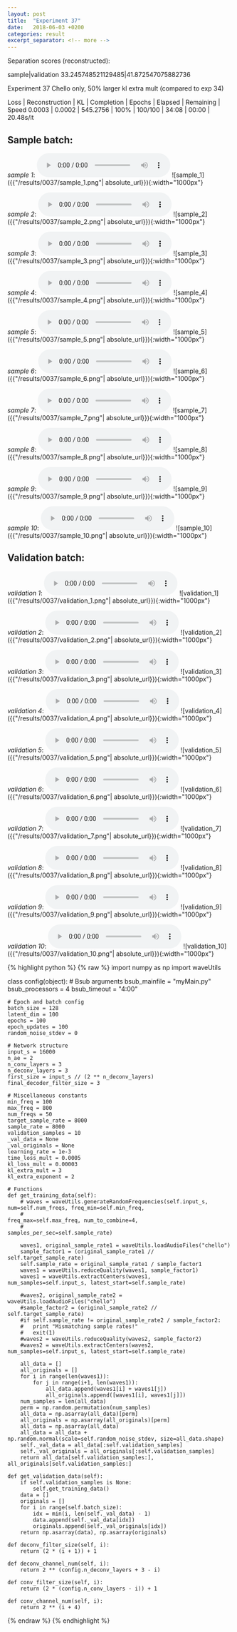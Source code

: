 ```yaml
---
layout: post
title:  "Experiment 37"
date:   2018-06-03 +0200
categories: result
excerpt_separator: <!-- more -->
---
```

Separation scores (reconstructed):

sample|validation
33.245748521129485|41.872547075882736<!-- more -->

Experiment 37
Chello only, 50% larger kl extra mult (compared to exp 34)

Loss | Reconstruction | KL | Completion | Epochs | Elapsed | Remaining | Speed
0.0003 | 0.0002 | 545.2756 | 100% | 100/100 | 34:08 | 00:00 | 20.48s/it

## **Sample batch**:
_sample 1_:
<audio src="/ResultsOverview/results/0037/sample_1.wav" controls preload></audio>
![sample_1]({{"/results/0037/sample_1.png"| absolute_url}}){:width="1000px"}

_sample 2_:
<audio src="/ResultsOverview/results/0037/sample_2.wav" controls preload></audio>
![sample_2]({{"/results/0037/sample_2.png"| absolute_url}}){:width="1000px"}

_sample 3_:
<audio src="/ResultsOverview/results/0037/sample_3.wav" controls preload></audio>
![sample_3]({{"/results/0037/sample_3.png"| absolute_url}}){:width="1000px"}

_sample 4_:
<audio src="/ResultsOverview/results/0037/sample_4.wav" controls preload></audio>
![sample_4]({{"/results/0037/sample_4.png"| absolute_url}}){:width="1000px"}

_sample 5_:
<audio src="/ResultsOverview/results/0037/sample_5.wav" controls preload></audio>
![sample_5]({{"/results/0037/sample_5.png"| absolute_url}}){:width="1000px"}

_sample 6_:
<audio src="/ResultsOverview/results/0037/sample_6.wav" controls preload></audio>
![sample_6]({{"/results/0037/sample_6.png"| absolute_url}}){:width="1000px"}

_sample 7_:
<audio src="/ResultsOverview/results/0037/sample_7.wav" controls preload></audio>
![sample_7]({{"/results/0037/sample_7.png"| absolute_url}}){:width="1000px"}

_sample 8_:
<audio src="/ResultsOverview/results/0037/sample_8.wav" controls preload></audio>
![sample_8]({{"/results/0037/sample_8.png"| absolute_url}}){:width="1000px"}

_sample 9_:
<audio src="/ResultsOverview/results/0037/sample_9.wav" controls preload></audio>
![sample_9]({{"/results/0037/sample_9.png"| absolute_url}}){:width="1000px"}

_sample 10_:
<audio src="/ResultsOverview/results/0037/sample_10.wav" controls preload></audio>
![sample_10]({{"/results/0037/sample_10.png"| absolute_url}}){:width="1000px"}

## **Validation batch**:
_validation 1_:
<audio src="/ResultsOverview/results/0037/validation_1.wav" controls preload></audio>
![validation_1]({{"/results/0037/validation_1.png"| absolute_url}}){:width="1000px"}

_validation 2_:
<audio src="/ResultsOverview/results/0037/validation_2.wav" controls preload></audio>
![validation_2]({{"/results/0037/validation_2.png"| absolute_url}}){:width="1000px"}

_validation 3_:
<audio src="/ResultsOverview/results/0037/validation_3.wav" controls preload></audio>
![validation_3]({{"/results/0037/validation_3.png"| absolute_url}}){:width="1000px"}

_validation 4_:
<audio src="/ResultsOverview/results/0037/validation_4.wav" controls preload></audio>
![validation_4]({{"/results/0037/validation_4.png"| absolute_url}}){:width="1000px"}

_validation 5_:
<audio src="/ResultsOverview/results/0037/validation_5.wav" controls preload></audio>
![validation_5]({{"/results/0037/validation_5.png"| absolute_url}}){:width="1000px"}

_validation 6_:
<audio src="/ResultsOverview/results/0037/validation_6.wav" controls preload></audio>
![validation_6]({{"/results/0037/validation_6.png"| absolute_url}}){:width="1000px"}

_validation 7_:
<audio src="/ResultsOverview/results/0037/validation_7.wav" controls preload></audio>
![validation_7]({{"/results/0037/validation_7.png"| absolute_url}}){:width="1000px"}

_validation 8_:
<audio src="/ResultsOverview/results/0037/validation_8.wav" controls preload></audio>
![validation_8]({{"/results/0037/validation_8.png"| absolute_url}}){:width="1000px"}

_validation 9_:
<audio src="/ResultsOverview/results/0037/validation_9.wav" controls preload></audio>
![validation_9]({{"/results/0037/validation_9.png"| absolute_url}}){:width="1000px"}

_validation 10_:
<audio src="/ResultsOverview/results/0037/validation_10.wav" controls preload></audio>
![validation_10]({{"/results/0037/validation_10.png"| absolute_url}}){:width="1000px"}


{% highlight python %}
{% raw %}
import numpy as np
import waveUtils


class config(object):
	# Bsub arguments
	bsub_mainfile = "myMain.py"
	bsub_processors = 4
	bsub_timeout = "4:00"

	# Epoch and batch config
	batch_size = 128
	latent_dim = 100
	epochs = 100
	epoch_updates = 100
	random_noise_stdev = 0

	# Network structure
	input_s = 16000
	n_ae = 2
	n_conv_layers = 3
	n_deconv_layers = 3
	first_size = input_s // (2 ** n_deconv_layers)
	final_decoder_filter_size = 3

	# Miscellaneous constants
	min_freq = 100
	max_freq = 800
	num_freqs = 50
	target_sample_rate = 8000
	sample_rate = 8000
	validation_samples = 10
	_val_data = None
	_val_originals = None
	learning_rate = 1e-3
	time_loss_mult = 0.0005
	kl_loss_mult = 0.00003
	kl_extra_mult = 3
	kl_extra_exponent = 2

	# Functions
	def get_training_data(self):
		# waves = waveUtils.generateRandomFrequencies(self.input_s, num=self.num_freqs, freq_min=self.min_freq,
		#                                            freq_max=self.max_freq, num_to_combine=4,
		#                                            samples_per_sec=self.sample_rate)

		waves1, original_sample_rate1 = waveUtils.loadAudioFiles("chello")
		sample_factor1 = (original_sample_rate1 // self.target_sample_rate)
		self.sample_rate = original_sample_rate1 / sample_factor1
		waves1 = waveUtils.reduceQuality(waves1, sample_factor1)
		waves1 = waveUtils.extractCenters(waves1, num_samples=self.input_s, latest_start=self.sample_rate)

		#waves2, original_sample_rate2 = waveUtils.loadAudioFiles("chello")
		#sample_factor2 = (original_sample_rate2 // self.target_sample_rate)
		#if self.sample_rate != original_sample_rate2 / sample_factor2:
		#	print "Mismatching sample rates!"
		#	exit(1)
		#waves2 = waveUtils.reduceQuality(waves2, sample_factor2)
		#waves2 = waveUtils.extractCenters(waves2, num_samples=self.input_s, latest_start=self.sample_rate)

		all_data = []
		all_originals = []
		for i in range(len(waves1)):
			for j in range(i+1, len(waves1)):
				all_data.append(waves1[i] + waves1[j])
				all_originals.append([waves1[i], waves1[j]])
		num_samples = len(all_data)
		perm = np.random.permutation(num_samples)
		all_data = np.asarray(all_data)[perm]
		all_originals = np.asarray(all_originals)[perm]
		all_data = np.asarray(all_data)
		all_data = all_data + np.random.normal(scale=self.random_noise_stdev, size=all_data.shape)
		self._val_data = all_data[:self.validation_samples]
		self._val_originals = all_originals[:self.validation_samples]
		return all_data[self.validation_samples:], all_originals[self.validation_samples:]

	def get_validation_data(self):
		if self.validation_samples is None:
			self.get_training_data()
		data = []
		originals = []
		for i in range(self.batch_size):
			idx = min(i, len(self._val_data) - 1)
			data.append(self._val_data[idx])
			originals.append(self._val_originals[idx])
		return np.asarray(data), np.asarray(originals)

	def deconv_filter_size(self, i):
		return (2 * (i + 1)) + 1

	def deconv_channel_num(self, i):
		return 2 ** (config.n_deconv_layers + 3 - i)

	def conv_filter_size(self, i):
		return (2 * (config.n_conv_layers - i)) + 1

	def conv_channel_num(self, i):
		return 2 ** (i + 4)

{% endraw %}
{% endhighlight %}
